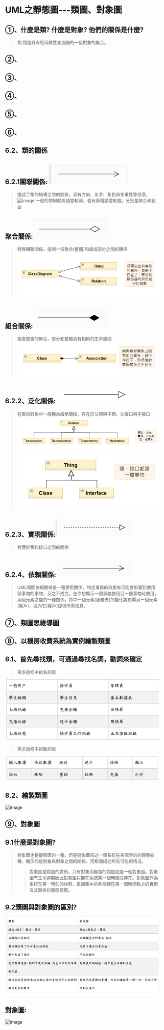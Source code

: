 # **UML之靜態圖---類圖、對象圖**
## ①、什麼是類? 什麼是對象? 他們的關係是什麼?
> 類:類是具有相同屬性和服務的一組對象的集合。
## ②、
## ③、
## ④、
## ⑤、
## ⑥、
## 6.2、類的關係
## 6.2.1關聯關係: ![image](https://github.com/XUYR00/MID/blob/main/arrow1.png)
>描述了類的結構之間的關係，具有方向、名字、角色和多重性等信息。
![image]()
>一般的關聯關係語意較弱，也有兩種語意較強，分別是聚合和組合
## 聚合關係:![image](https://github.com/XUYR00/MID/blob/main/arrow2.png)
>特殊關聯關係，指明一個聚合(整體)和組成部分之間的關係
![image](https://github.com/XUYR00/MID/blob/main/pic2.png)
## 組合關係:![image](https://github.com/XUYR00/MID/blob/main/arrow3.png)
>語意更強的聚合，部分和整體具有相同的生命週期
![image](https://github.com/XUYR00/MID/blob/main/pic3.png)
## 6.2.2、泛化關係:![image](https://github.com/XUYR00/MID/blob/main/arrow4.png)
>在面向對象中一般稱為繼承關係，存在於父類與子類、父接口與子接口
![image](https://github.com/XUYR00/MID/blob/main/pic4.png)
![image](https://github.com/XUYR00/MID/blob/main/pic5.png)
## 6.2.3、實現關係:![image](https://github.com/XUYR00/MID/blob/main/arrow5.png)
>對應於類和接口之間的關係
## 6.2.4、依賴關係:![image](https://github.com/XUYR00/MID/blob/main/arrow6.png)
>UML類圖依賴關係是一種使用關係，特定事務的改變有可能會影響到使用該事物的事物，反之不成立。在你想顯示一個事務使用另一個事物時使用，兩個元素之間的一種關係，其中一個元素(服務者)的變化將影響另一個元素(客戶)，或向它(客戶)提供所需信息。
## ⑦、類圖思維導圖
## ⑧、以機房收費系統為實例繪製類圖
## 8.1、首先尋找類，可通過尋找名詞，動詞來確定
>需求過程中的名詞組
>
![image](https://github.com/XUYR00/MID/blob/main/8.1%E5%90%8D%E8%A9%9E%E7%B5%84.png)
>
>需求過程中的動詞組
>
![image](https://github.com/XUYR00/MID/blob/main/8.1%E5%8B%95%E8%A9%9E%E7%B5%84.png)
## 8.2、繪製類圖
![image]()
## ⑨、對象圖
## 9.1什麼是對象圖?
>對象圖也是靜態圖的一種，但是對象圖描述一個系統在某個時刻的靜態結構，顯示的是對象與對象之間的關係，而類圖描述所有可能的情況。
>>對象圖是類圖的實例，只有對象而無類的類圖就是一個對象圖。對象圖有生命週期因此對象圖只能在系統某一個時間段存在。對象圖作為系統在某一時刻的快照，是類圖中的各個類在某一個時間點上的實例及其關係的靜態寫照。
## 9.2類圖與對象圖的區別?
![image](https://github.com/XUYR00/MID/blob/main/9.2.png)
## 對象圖:
![image]()

